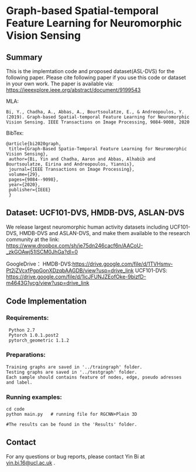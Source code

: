 # Graph-based Spatial-temporal Feature Learning for Neuromorphic Vision Sensing

## Summary
This is the implemtation code and proposed dataset(ASL-DVS) for the following paper. Please cite following paper if you use this code or dataset in your own work. The paper is available via: https://ieeexplore.ieee.org/abstract/document/9199543

MLA:

    Bi, Y., Chadha, A., Abbas, A., Bourtsoulatze, E., & Andreopoulos, Y. (2019). Graph-based Spatial-temporal Feature Learning for Neuromorphic Vision Sensing. IEEE Transactions on Image Processing, 9084-9008, 2020
    
BibTex:

    @article{bi2020graph,
     title={Graph-Based Spatio-Temporal Feature Learning for Neuromorphic Vision Sensing},
     author={Bi, Yin and Chadha, Aaron and Abbas, Alhabib and Bourtsoulatze, Eirina and Andreopoulos, Yiannis},
     journal={IEEE Transactions on Image Processing},
     volume={29},
     pages={9084--9098},
     year={2020},
     publisher={IEEE}
     }



## Dataset: UCF101-DVS, HMDB-DVS, ASLAN-DVS 
We release largest neuromorphic human activity datasets including UCF101-DVS, HMDB-DVS and ASLAN-DVS, and make them available to the research community at the link: https://www.dropbox.com/sh/ie75dn246cacf6n/AACoU-_zkGOAwj51lSCM0JhGa?dl=0

GoogleDrive：
HMDB-DVS:https://drive.google.com/file/d/1TVHsmv-Pt2jZVcxfPgpGonXDzqbAAGDB/view?usp=drive_link
UCF101-DVS: https://drive.google.com/file/d/1icJFUNJZEofOke-9bizfD-m4643G1ycg/view?usp=drive_link


## Code Implementation
### Requirements:
     Python 2.7 
     Pytorch 1.0.1.post2
     pytorch_geometric 1.1.2
     
### Preparations:
    Training graphs are saved in '../traingraph' folder.
    Testing graphs are saved in '../testgraph' folder.
    Each sample should contains feature of nodes, edge, pseudo adresses and label.
    
### Running examples:
    cd code
    python main.py   # running file for RGCNN+Plain 3D 
    
    #The results can be found in the 'Results' folder.



## Contact 
For any questions or bug reports, please contact Yin Bi at yin.bi.16@ucl.ac.uk .

